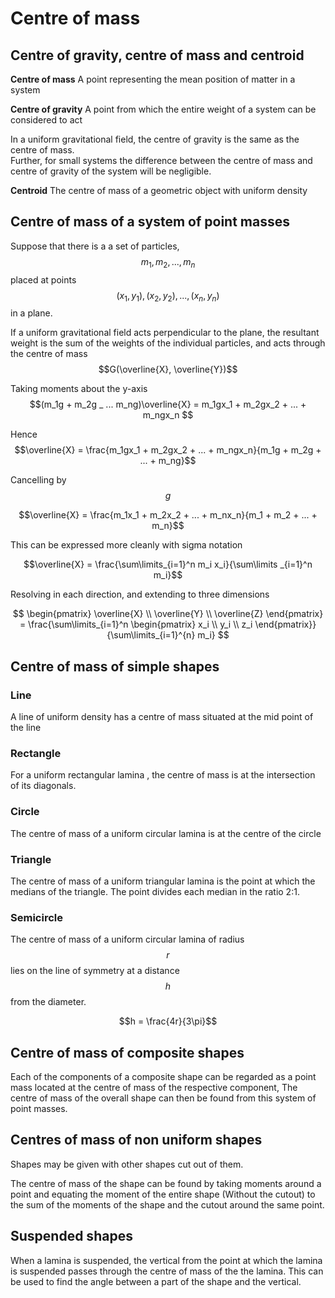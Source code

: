 # Centre of mass

## Centre of gravity, centre of mass and centroid

**Centre of mass** A point representing the mean position of matter in a system

**Centre of gravity** A point from which the entire weight of a system can be considered to act

In a uniform gravitational field, the centre of gravity is the same as the centre of mass.  
Further, for small systems the difference between the centre of mass and centre of gravity of the system will be negligible.

**Centroid** The centre of mass of a geometric object with uniform density

## Centre of mass of a system of point masses

Suppose that there is a a set of particles, $$m_1, m_2,..., m_n$$ placed at points $$(x_1, y_1), (x_2, y_2),..., (x_n, y_n)$$ in a plane.

If a uniform gravitational field acts perpendicular to the plane, the resultant weight is the sum of the weights of the individual particles, and acts through the centre of mass $$G(\overline{X}, \overline{Y})$$

Taking moments about the y-axis  
$$(m_1g + m_2g _ ... m_ng)\overline{X} = m_1gx_1 + m_2gx_2 + ... + m_ngx_n $$

Hence  
$$\overline{X} = \frac{m_1gx_1 + m_2gx_2 + ... + m_ngx_n}{m_1g + m_2g + ... + m_ng}$$

Cancelling by $$g$$

$$\overline{X} = \frac{m_1x_1 + m_2x_2 + ... + m_nx_n}{m_1 + m_2 + ... + m_n}$$

This can be expressed more cleanly with sigma notation

$$\overline{X} = \frac{\sum\limits_{i=1}^n m_i x_i}{\sum\limits _{i=1}^n m_i}$$

Resolving in each direction, and extending to three dimensions

$$
\begin{pmatrix} \overline{X} \\ \overline{Y} \\ \overline{Z} \end{pmatrix} =
    \frac{\sum\limits_{i=1}^n \begin{pmatrix} x_i \\ y_i \\ z_i \end{pmatrix}}{\sum\limits_{i=1}^{n} m_i}
$$

## Centre of mass of simple shapes

### Line

A line of uniform density has a centre of mass situated at the mid point of the line

### Rectangle

For a uniform rectangular lamina , the centre of mass is at the intersection of its diagonals.

### Circle
The centre of mass of a uniform circular lamina is at the centre of the circle

### Triangle
The centre of mass of a uniform triangular lamina is the point at which the medians of the triangle. The point divides each median in the ratio 2:1.

### Semicircle
The centre of mass of a uniform circular lamina of radius $$r$$ lies on the line of symmetry at a distance $$h$$ from the diameter.

$$h = \frac{4r}{3\pi}$$

## Centre of mass of composite shapes
Each of the components of a composite shape can be regarded as a point mass located at the centre of mass of the respective component,
The centre of mass of the overall shape can then be found from this system of point masses.

## Centres of mass of non uniform shapes

Shapes may be given with other shapes cut out of them.

The centre of mass of the shape can be found by taking moments around a point and equating the moment of the entire shape (Without the cutout) to the sum of the moments of the shape and the cutout around the same point.

## Suspended shapes

When a lamina is suspended, the vertical from the point at which the lamina is suspended passes through the centre of mass of the the lamina.
This can be used to find the angle between a part of the shape and the vertical.

